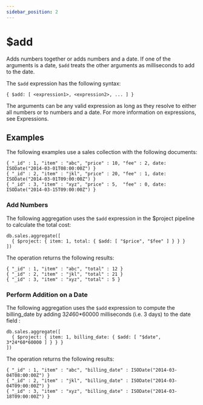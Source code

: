 ```yaml
---
sidebar_position: 2
---
```


# $add

Adds numbers together or adds numbers and a date. If one of the arguments is a date, `$add` treats the other arguments as milliseconds to add to the date.

The `$add` expression has the following syntax:

    { $add: [ <expression1>, <expression2>, ... ] }

The arguments can be any valid expression as long as they resolve to either all numbers or to numbers and a date. For more information on expressions, see Expressions.

## Examples

The following examples use a sales collection with the following documents:

    { "_id" : 1, "item" : "abc", "price" : 10, "fee" : 2, date: ISODate("2014-03-01T08:00:00Z") }
    { "_id" : 2, "item" : "jkl", "price" : 20, "fee" : 1, date: ISODate("2014-03-01T09:00:00Z") }
    { "_id" : 3, "item" : "xyz", "price" : 5,  "fee" : 0, date: ISODate("2014-03-15T09:00:00Z") }

### Add Numbers

The following aggregation uses the `$add` expression in the $project pipeline to calculate the total cost:

    db.sales.aggregate([
      { $project: { item: 1, total: { $add: [ "$price", "$fee" ] } } }
    ])

The operation returns the following results:

    { "_id" : 1, "item" : "abc", "total" : 12 }
    { "_id" : 2, "item" : "jkl", "total" : 21 }
    { "_id" : 3, "item" : "xyz", "total" : 5 }

### Perform Addition on a Date

The following aggregation uses the `$add` expression to compute the billing_date by adding 3*24*60\*60000 milliseconds (i.e. 3 days) to the date field :

    db.sales.aggregate([
      { $project: { item: 1, billing_date: { $add: [ "$date", 3*24*60*60000 ] } } }
    ])

The operation returns the following results:

    { "_id" : 1, "item" : "abc", "billing_date" : ISODate("2014-03-04T08:00:00Z") }
    { "_id" : 2, "item" : "jkl", "billing_date" : ISODate("2014-03-04T09:00:00Z") }
    { "_id" : 3, "item" : "xyz", "billing_date" : ISODate("2014-03-18T09:00:00Z") }
